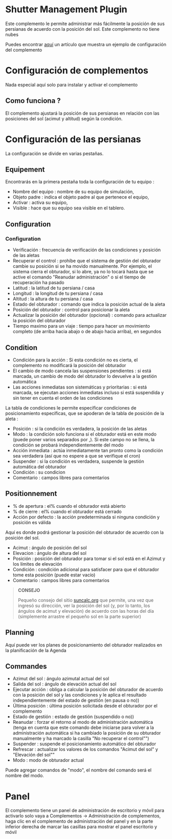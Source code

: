 # Shutter Management Plugin

Este complemento le permite administrar más fácilmente la posición de sus persianas de acuerdo con la posición del sol. Este complemento no tiene nubes

Puedes encontrar [aquí](https://www.jeedom.com/blog/?p=4310) un artículo que muestra un ejemplo de configuración del complemento

# Configuración de complementos

Nada especial aquí solo para instalar y activar el complemento

## Como funciona ?

El complemento ajustará la posición de sus persianas en relación con las posiciones del sol (acimut y altitud) según la condición.

# Configuración de las persianas

La configuración se divide en varias pestañas.

## Equipement

Encontrarás en la primera pestaña toda la configuración de tu equipo :

- Nombre del equipo : nombre de su equipo de simulación,
- Objeto padre : indica el objeto padre al que pertenece el equipo,
- Activar : activa su equipo,
- Visible : hace que su equipo sea visible en el tablero.


## Configuration

### Configuration

- Verificación : frecuencia de verificación de las condiciones y posición de las aletas
- Recuperar el control : prohíbe que el sistema de gestión del obturador cambie su posición si se ha movido manualmente. Por ejemplo, el sistema cierra el obturador, si lo abre, ya no lo tocará hasta que se active el comando "Reanudar administración" o si el tiempo de recuperación ha pasado
- Latitud : la latitud de tu persiana / casa
- Longitud : la longitud de tu persiana / casa
- Altitud : la altura de tu persiana / casa
- Estado del obturador : comando que indica la posición actual de la aleta
- Posición del obturador : control para posicionar la aleta
- Actualizar la posición del obturador (opcional) : comando para actualizar la posición del obturador
- Tiempo maximo para un viaje : tiempo para hacer un movimiento completo (de arriba hacia abajo o de abajo hacia arriba), en segundos

## Condition

- Condición para la acción : Si esta condición no es cierta, el complemento no modificará la posición del obturador
- El cambio de modo cancela las suspensiones pendientes : si está marcada, un cambio de modo del obturador lo devuelve a la gestión automática
- Las acciones inmediatas son sistemáticas y prioritarias : si está marcada, se ejecutan acciones inmediatas incluso si está suspendida y sin tener en cuenta el orden de las condiciones

La tabla de condiciones le permite especificar condiciones de posicionamiento específicas, que se apoderan de la tabla de posición de la aleta :
- Posición : si la condición es verdadera, la posición de las aletas
- Modo : la condición solo funciona si el obturador está en este modo (puede poner varios separados por ,). Si este campo no se llena, la condición se probará independientemente del modo
- Acción inmediata : actúa inmediatamente tan pronto como la condición sea verdadera (así que no espere a que se verifique el cron)
- Suspender : si la condición es verdadera, suspende la gestión automática del obturador
- Condición : su condicion
- Comentario : campos libres para comentarios

## Positionnement

- % de apertura : el% cuando el obturador está abierto
- % de cierre : el% cuando el obturador está cerrado
- Acción por defecto : la acción predeterminada si ninguna condición y posición es válida

Aquí es donde podrá gestionar la posición del obturador de acuerdo con la posición del sol.

- Acimut : ángulo de posición del sol
- Elevacion : ángulo de altura del sol
- Posición : posición del obturador para tomar si el sol está en el Azimut y los límites de elevación
- Condición : condición adicional para satisfacer para que el obturador tome esta posición (puede estar vacío)
- Comentario : campos libres para comentarios

>**CONSEJO**
>
>Pequeño consejo del sitio [suncalc.org](https://www.suncalc.org) que permite, una vez que ingresó su dirección, ver la posición del sol (y, por lo tanto, los ángulos de acimut y elevación) de acuerdo con las horas del día (simplemente arrastre el pequeño sol en la parte superior)

## Planning

Aquí puede ver los planes de posicionamiento del obturador realizados en la planificación de la Agenda

## Commandes

- Azimut del sol : ángulo azimutal actual del sol
- Salida del sol : ángulo de elevación actual del sol
- Ejecutar acción : obliga a calcular la posición del obturador de acuerdo con la posición del sol y las condiciones y le aplica el resultado independientemente del estado de gestión (en pausa o no))
- Última posición : última posición solicitada desde el obturador por el complemento
- Estado de gestión : estado de gestión (suspendido o no))
- Reanudar : forzar el retorno al modo de administración automática (tenga en cuenta que este comando debe iniciarse para volver a la administración automática si ha cambiado la posición de su obturador manualmente y ha marcado la casilla "No recuperar el control"")
- Suspender : suspende el posicionamiento automático del obturador
- Refrescar : actualizar los valores de los comandos "Acimut del sol" y "Elevación del sol""
- Modo : modo de obturador actual

Puede agregar comandos de "modo", el nombre del comando será el nombre del modo.

# Panel

El complemento tiene un panel de administración de escritorio y móvil para activarlo solo vaya a Complementos -> Administración de complementos, haga clic en el complemento de administración del panel y en la parte inferior derecha de marcar las casillas para mostrar el panel escritorio y móvil

